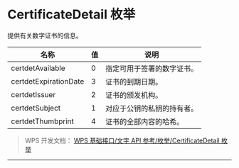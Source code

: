# CertificateDetail 枚举

提供有关数字证书的信息。

| 名称                  | 值  | 说明                       |
|-----------------------|-----|----------------------------|
| certdetAvailable      | 0   | 指定可用于签署的数字证书。 |
| certdetExpirationDate | 3   | 证书的到期日期。           |
| certdetIssuer         | 2   | 证书的颁发机构。           |
| certdetSubject        | 1   | 对应于公钥的私钥的持有者。 |
| certdetThumbprint     | 4   | 证书的全部内容的哈希。     |

> WPS 开发文档： [WPS 基础接口/文字 API 参考/枚举/CertificateDetail 枚举](https://qn.cache.wpscdn.cn/encs/doc/office_v19/topics/WPS%20%E5%9F%BA%E7%A1%80%E6%8E%A5%E5%8F%A3/%E6%96%87%E5%AD%97%20API%20%E5%8F%82%E8%80%83/%E6%9E%9A%E4%B8%BE/CertificateDetail%20%E6%9E%9A%E4%B8%BE.html)

------------------------------------------------------------------------
